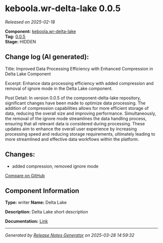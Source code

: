 #  keboola.wr-delta-lake 0.0.5

_Released on 2025-02-18_

**Component:** [keboola.wr-delta-lake](https://github.com/keboola/component-delta-lake)  
**Tag:** [0.0.5](https://github.com/keboola/component-delta-lake/releases/tag/0.0.5)  
**Stage:** HIDDEN


## Change log (AI generated):
Title:
Improved Data Processing Efficiency with Enhanced Compression in Delta Lake Component

Excerpt:
Enhance data processing efficiency with added compression and removal of ignore mode in the Delta Lake component.

Post Detail:
In version 0.0.5 of the component-delta-lake repository, significant changes have been made to optimize data processing. The addition of compression capabilities allows for more efficient storage of data, reducing the overall size and improving performance. Simultaneously, the removal of the ignore mode streamlines the data handling process, ensuring that all relevant data is considered during processing. These updates aim to enhance the overall user experience by increasing processing speed and reducing storage requirements, ultimately leading to more streamlined and effective data workflows within the platform.



## Changes:



- added compression, removed ignore mode 



[Compare on GitHub](https://github.com/keboola/component-delta-lake/compare/0.0.4...0.0.5)



## Component Information
**Type:** writer
**Name:** Delta Lake

**Description:** Delta Lake short description


**Documentation:** [Link](https://github.com/keboola/component-delta-lake.git/blob/master/README.md)



---
_Generated by [Release Notes Generator](https://github.com/keboola/release-notes-generator)
on 2025-03-28 14:59:32_